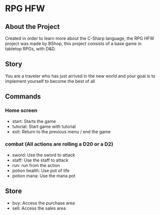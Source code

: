 # RPG HFW

## About the Project
Created in order to learn more about the C-Sharp language, the RPG HFW project was made by BShop, this project consists of a base game in tabletop RPGs, with D&D.

## Story
You are a traveler who has just arrived in the new world and your goal is to implement yourself to become the best of all

## Commands

### Home screen

- start: Starts the game
- tutorial: Start game with tutorial
- exit: Return to the previous menu / end the game

### combat (All actions are rolling a D20 or a D2)
 - sword: Use the sword to attack
 - staff: Use the staff to attack
 - run: run from the action
 - potion health: Use pot of life
 - potion mana: Use the mana pot

## Store
 - buy: Access the purchase area
 - sell: Access the sales area